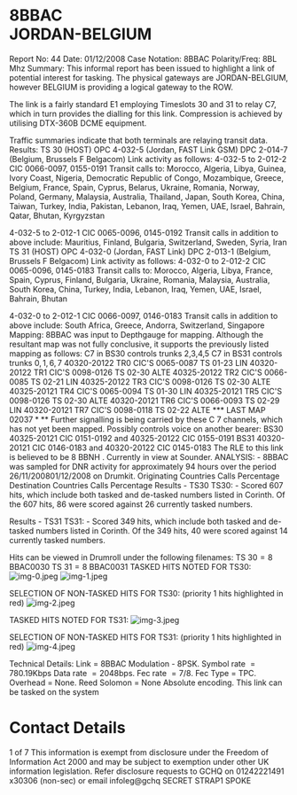 # 8BBAC <br> JORDAN-BELGIUM 

Report No: 44 Date: 01/12/2008
Case Notation: 8BBAC
Polarity/Freq: 8BL Mhz
Summary:
This informal report has been issued to highlight a link of potential interest for tasking.
The physical gateways are JORDAN-BELGIUM, however BELGIUM is providing a logical gateway to the ROW.

The link is a fairly standard E1 employing Timeslots 30 and 31 to relay C7, which in turn provides the dialling for this link. Compression is achieved by utilising DTX-360B DCME equipment.

Traffic summaries indicate that both terminals are relaying transit data.
Results:
TS 30 (HOST)
OPC 4-032-5 (Jordan, FAST Link GSM) DPC 2-014-7 (Belgium, Brussels F Belgacom)
Link activity as follows:
4-032-5 to 2-012-2 CIC 0066-0097, 0155-0191
Transit calls to:
Morocco, Algeria, Libya, Guinea, Ivory Coast, Nigeria, Democratic Republic of Congo, Mozambique, Greece, Belgium, France, Spain, Cyprus, Belarus, Ukraine, Romania, Norway, Poland, Germany, Malaysia, Australia, Thailand, Japan, South Korea, China, Taiwan, Turkey, India, Pakistan, Lebanon, Iraq, Yemen, UAE, Israel, Bahrain, Qatar, Bhutan, Kyrgyzstan

4-032-5 to 2-012-1 CIC 0065-0096, 0145-0192
Transit calls in addition to above include:
Mauritius, Finland, Bulgaria, Switzerland, Sweden, Syria, Iran
TS 31 (HOST)
OPC 4-032-0 (Jordan, FAST Link) DPC 2-013-1 (Belgium, Brussels F Belgacom)
Link activity as follows:
4-032-0 to 2-012-2 CIC 0065-0096, 0145-0183
Transit calls to:
Morocco, Algeria, Libya, France, Spain, Cyprus, Finland, Bulgaria, Ukraine, Romania, Malaysia, Australia, South Korea, China, Turkey, India, Lebanon, Iraq, Yemen, UAE, Israel, Bahrain, Bhutan

4-032-0 to 2-012-1 CIC 0066-0097, 0146-0183
Transit calls in addition to above include:
South Africa, Greece, Andorra, Switzerland, Singapore
Mapping:
8BBAC was input to Depthgauge for mapping.
Although the resultant map was not fully conclusive, it supports the previously listed mapping as follows:
C7 in BS30 controls trunks 2,3,4,5
C7 in BS31 controls trunks $0,1,6,7$
40320-20122 TR0 CIC'S 0065-0087 TS 01-23 LIN
40320-20122 TR1 CIC'S 0098-0126 TS 02-30 ALTE
40325-20122 TR2 CIC'S 0066-0085 TS 02-21 LIN
40325-20122 TR3 CIC'S 0098-0126 TS 02-30 ALTE
40325-20121 TR4 CIC'S 0065-0094 TS 01-30 LIN
40325-20121 TR5 CIC'S 0098-0126 TS 02-30 ALTE
40320-20121 TR6 CIC'S 0066-0093 TS 02-29 LIN
40320-20121 TR7 CIC'S 0098-0118 TS 02-22 ALTE
*** LAST MAP $02037 * * *$
Further signalling is being carried by these C 7 channels, which has not yet been mapped.
Possibly controls voice on another bearer:
BS30 40325-20121 CIC 0151-0192 and 40325-20122 CIC 0155-0191
BS31 40320-20121 CIC 0146-0183 and 40320-20122 CIC 0145-0183
The RLE to this link is believed to be 8 BBNH . Currently in view at Sounder.
ANALYSIS: -
8BBAC was sampled for DNR activity for approximately 94 hours over the period 26/11/200801/12/2008 on Drumkit.
Originating Countries Calls Percentage Destination Countries Calls Percentage
Results - TS30
TS30: - Scored 607 hits, which include both tasked and de-tasked numbers listed in Corinth. Of the 607 hits, 86 were scored against 26 currently tasked numbers.

Results - TS31
TS31: - Scored 349 hits, which include both tasked and de-tasked numbers listed in Corinth. Of the 349 hits, 40 were scored against 14 currently tasked numbers.

Hits can be viewed in Drumroll under the following filenames:
TS $30=8$ BBAC0030
TS $31=8$ BBAC0031
TASKED HITS NOTED FOR TS30:
![img-0.jpeg](img-0.jpeg)
![img-1.jpeg](img-1.jpeg)

SELECTION OF NON-TASKED HITS FOR TS30: (priority 1 hits highlighted in red)
![img-2.jpeg](img-2.jpeg)

TASKED HITS NOTED FOR TS31:
![img-3.jpeg](img-3.jpeg)

SELECTION OF NON-TASKED HITS FOR TS31: (priority 1 hits highlighted in red)
![img-4.jpeg](img-4.jpeg)

Technical Details: Link = 8BBAC
Modulation - 8PSK.
Symbol rate $=780.19 \mathrm{Kbps}$
Data rate $=2048 \mathrm{bps}$.
Fec rate $=7 / 8$.
Fec Type $=$ TPC.
Overhead $=$ None.
Reed Solomon $=$ None
Absolute encoding.
This link can be tasked on the system

# Contact Details 

1 of 7
This information is exempt from disclosure under the Freedom of Information Act 2000 and may be subject to exemption under other UK information legislation. Refer disclosure requests to GCHQ on 01242221491 x30306 (non-sec) or email infoleg@gchq
SECRET STRAP1 SPOKE
